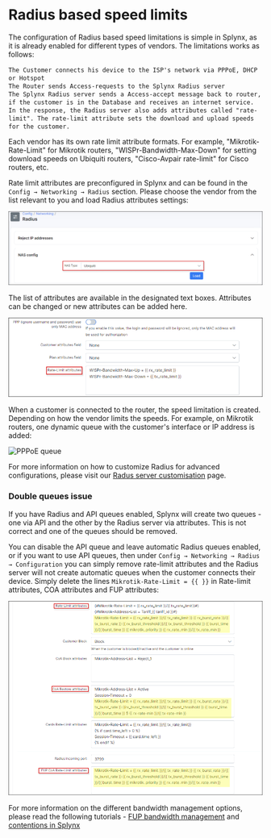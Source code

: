 Radius based speed limits
==========

The configuration of Radius based speed limitations is simple in Splynx, as it is already enabled for different types of vendors. The limitations works as follows:

    The Customer connects his device to the ISP's network via PPPoE, DHCP or Hotspot
    The Router sends Access-requests to the Splynx Radius server
    The Splynx Radius server sends a Access-accept message back to router, if the customer is in the Database and receives an internet service. In the response, the Radius server also adds attributes called "rate-limit". The rate-limit attribute sets the download and upload speeds for the customer.

Each vendor has its own rate limit attribute formats. For example, "Mikrotik-Rate-Limit" for Mikrotik routers, "WISPr-Bandwidth-Max-Down" for setting download speeds on Ubiquiti routers, "Cisco-Avpair rate-limit" for Cisco routers, etc.

Rate limit attributes are preconfigured in Splynx and can be found in the `Config → Networking → Radius` section. Please choose the vendor from the list relevant to you and load Radius attributes settings:

![NAS type](nas_type.png)


The list of attributes are available in the designated text boxes. Attributes can be changed or new attributes can be added here.

![Rate limit](rate_limit.png)

When a customer is connected to the router, the speed limitation is created. Depending on how the vendor limits the speeds. For example, on Mikrotik routers, one dynamic queue with the customer's interface or IP address is added:

![PPPoE queue](PPPoE_queue.png)


For more information on how to customize Radius for advanced configurations, please visit our  [Radus server customisation](networking/radius_customization/radius_customization.md) page.


### Double queues issue

If you have Radius and API queues enabled, Splynx will create two queues - one via API and the other by the Radius server via attributes. This is not correct and one of the queues should be removed.

You can disable the API queue and leave automatic Radius queues enabled, or if you want to use API queues, then under `Config → Networking → Radius → Configuration` you can simply remove rate-limit attributes and the Radius server will not create automatic queues when the customer connects their device. Simply delete the lines `Mikrotik-Rate-Limit = {{ }}` in Rate-limit attributes, COA attributes and FUP attributes:

![Rate limit](remove_ratelimit.png)


For more information on the different bandwidth management options, please read the following tutorials - [FUP bandwidth management](networking/bandwidth_management/fup/fup.md) and [contentions in Splynx](networking/bandwidth_management/contentions/contentions.md)
